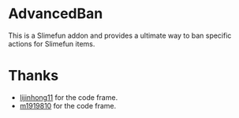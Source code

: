 # AdvancedBan
This is a Slimefun addon and provides a ultimate way to ban specific actions for Slimefun items.

# Thanks
- [lijinhong11](https://github.com/lijinhong11) for the code frame.
- [m1919810](https://github.com/m1919810) for the code frame.
